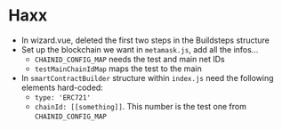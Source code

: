 # Haxx

- In wizard.vue, deleted the first two steps in the Buildsteps structure
- Set up the blockchain we want in `metamask.js`, add all the infos...
  - `CHAINID_CONFIG_MAP` needs the test and main net IDs
  - `testMainChainIdMap` maps the test to the main
- In `smartContractBuilder` structure within `index.js` need the following elements hard-coded:
  - `type: 'ERC721'`
  - `chainId: [[something]]`. This number is the test one from `CHAINID_CONFIG_MAP`
